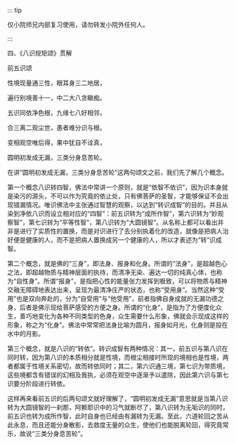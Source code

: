 ::: tip

仅小院师兄内部复习使用，请勿转发小院外任何人。

:::

四、《八识规矩颂》贯解

前五识颂

性境现量通三性，眼耳身三二地居，

遍行别境善十一，中二大八贪瞋痴。

五识同依净色根，九缘七八好相邻，

合三离二观尘世，愚者难分识与根。

变相观空唯后得，果中犹自不诠真，

圆明初发成无漏，三类分身息苦轮。

​          在讲“圆明初发成无漏，三类分身息苦轮”这两句颂文之前，我们先了解几个概念。

​         第一个概念八识转四智，佛法中常讲一个原则，就是“依智不依识”，因为识本身就是染污的源头，不可以作为究竟的依止处，只有佛菩萨的圣智，才能够保证不会出现错漏情况。唯识佛法中主张通过智慧的观察，以达到“转识成智”的目的。并且从染到净依八识而设立相对应的“四智”：前五识转为“成所作智”，第六识转为“妙观察智”，第七识转为“平等性智”，第八识转为“大圆镜智”。从名称上都可以看出并非是进行了实质性的置换，而是对识进行了去分别执着化的改造，就像是把病人治好便是健康的人，而不是把病人置换成另一个健康的人，所以才表述为“转”识成智。

​         第二个概念，就是佛的“三身”，即法身、报身和化身。所谓的“法身”，是超越色心之法，即超越物质与精神层面的执待，而清净无染、遍达一切的纯真心体，也称为“自性身”。所谓“报身”，是指把心性的能量张力发挥到极致，可以将物质与精神交融无障碍地表达出来，呈现为最清净庄严的状态，也称“受用身”。当然这种“受用”也是双向奔赴的，分为“自受用”与“他受用”，前者指佛自身成就的无漏功德之身，后者是佛示现给菩萨感受的方便之身。所谓的“化身”，是指为了方便度化众生，善巧地变化为各种不同类型的色身，众生需要什么形象，佛就会示现成这样的形象，称之为“化身”。佛法中常常把法身比喻为圆月，报身如月光，化身则是投在水中的月影。

​         第三个概念，就是八识的“转依”。转识成智有两种情况：其一，前五识与第八识在同时转，因为第八识的本质相分就是性境，而根尘相接时所现的境相也是性境，两者都属于性境关系密切，故而转依同时；其二，第六识通三境，第七识为带质境，这些境都含有错误的幻相及我执，必须在观空中逐渐予以遣除，因此第六识与第七识要分阶段进行转依。

​         这样再来看前五识的后两句颂文就好理解了，“圆明初发成无漏”意思就是当第八识转为大圆镜智的一刹那，阿赖耶识中的习气就断尽了，第八识转为无垢识的同时，前五识也转为成所作智，此时自身也已经由有漏转为无漏。至此，六道轮回之苦从此永息，而且还能分身散影，去救度无量的众生，使他们也能脱离轮回，得究竟常乐，故说“三类分身息苦轮”。 